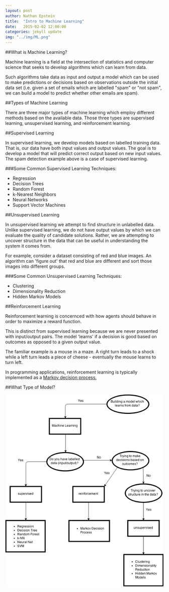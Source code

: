```yaml
---
layout: post
author: Nathan Epstein
title:  "Intro to Machine Learning"
date:   2015-02-02 12:00:00
categories: jekyll update
img: "../img/ML.png"
---
```

##What is Machine Learning?

Machine learning is a field at the intersection of statistics and computer science that seeks to develop algorithms which can learn from data.

Such algorithms take data as input and output a model which can be used to make predictions or decisions based on observations outside the initial data set (i.e. given a set of emails which are labelled "spam" or "not spam", we can build a model to predict whether other emails are spam).

##Types of Machine Learning

There are three major types of machine learning which employ different methods based on the available data. Those three types are supervised learning, unsupervised learning, and reinforcement learning.

##Supervised Learning

In supervised learning, we develop models based on labelled training data. That is, our data have both input values and output values. The goal is to develop a model that will predict correct output based on new input values. The spam detection example above is a case of supervised learning.

###Some Common Supervised Learning Techniques:

<ul>
  <li>Regression</li>
  <li>Decision Trees</li>
  <li>Random Forest</li>
  <li>k-Nearest Neighbors</li>
  <li>Neural Networks</li>
  <li>Support Vector Machines</li>
</ul>

##Unsupervised Learning

In unsupervised learning we attempt to find structure in unlabelled data. Unlike supervised learning, we do not have output values by which we can evaluate the quality of candidate solutions. Rather, we are attempting to uncover structure in the data that can be useful in understanding the system it comes from.

For example, consider a dataset consisting of red and blue images. An algorithm can 'figure out' that red and blue are different and sort those images into different groups.

###Some Common Unsupervised Learning Techniques:

<ul>
  <li>Clustering</li>
  <li>Dimensionality Reduction</li>
  <li>Hidden Markov Models</li>
</ul>

##Reinforcement Learning

Reinforcement learning is concernced with how agents should behave in order to maximize a reward function.

This is distinct from supervised learning because we are never presented with input/output pairs. The model 'learns' if a decision is good based on outcomes as opposed to a given output value.

The familiar example is a mouse in a maze. A right turn leads to a shock while a left turn leads a piece of cheese - eventually the mouse learns to turn left.

In programming applications, reinforcement learning is typically implemented as a <a href="http://en.wikipedia.org/wiki/Markov_decision_process">Markov decision process.</a>

##What Type of Model?

<img src="/../img/MLflow.png">



